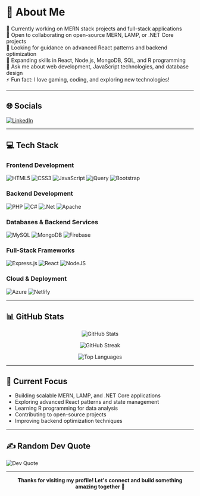 # 💫 About Me

🔭 Currently working on MERN stack projects and full-stack applications  
👯 Open to collaborating on open-source MERN, LAMP, or .NET Core projects  
🤝 Looking for guidance on advanced React patterns and backend optimization  
🌱 Expanding skills in React, Node.js, MongoDB, SQL, and R programming  
💬 Ask me about web development, JavaScript technologies, and database design  
⚡ Fun fact: I love gaming, coding, and exploring new technologies!

---

## 🌐 Socials

[![LinkedIn](https://img.shields.io/badge/LinkedIn-%230077B5.svg?logo=linkedin&logoColor=white)](https://www.linkedin.com/in/imtiaz-ali-07b80a295/)

---

## 💻 Tech Stack

### Frontend Development
![HTML5](https://img.shields.io/badge/html5-%23E34F26.svg?style=for-the-badge&logo=html5&logoColor=white) 
![CSS3](https://img.shields.io/badge/css3-%231572B6.svg?style=for-the-badge&logo=css3&logoColor=white) 
![JavaScript](https://img.shields.io/badge/javascript-%23323330.svg?style=for-the-badge&logo=javascript&logoColor=%23F7DF1E) 
![jQuery](https://img.shields.io/badge/jquery-%230769AD.svg?style=for-the-badge&logo=jquery&logoColor=white) 
![Bootstrap](https://img.shields.io/badge/bootstrap-%238511FA.svg?style=for-the-badge&logo=bootstrap&logoColor=white)

### Backend Development
![PHP](https://img.shields.io/badge/php-%23777BB4.svg?style=for-the-badge&logo=php&logoColor=white) 
![C#](https://img.shields.io/badge/c%23-%23239120.svg?style=for-the-badge&logo=csharp&logoColor=white) 
![.Net](https://img.shields.io/badge/.NET-5C2D91?style=for-the-badge&logo=.net&logoColor=white) 
![Apache](https://img.shields.io/badge/apache-%23D42029.svg?style=for-the-badge&logo=apache&logoColor=white)

### Databases & Backend Services
![MySQL](https://img.shields.io/badge/mysql-4479A1.svg?style=for-the-badge&logo=mysql&logoColor=white) 
![MongoDB](https://img.shields.io/badge/MongoDB-%234ea94b.svg?style=for-the-badge&logo=mongodb&logoColor=white) 
![Firebase](https://img.shields.io/badge/firebase-%23039BE5.svg?style=for-the-badge&logo=firebase)

### Full-Stack Frameworks
![Express.js](https://img.shields.io/badge/express.js-%23404d59.svg?style=for-the-badge&logo=express&logoColor=%2361DAFB) 
![React](https://img.shields.io/badge/react-%2320232a.svg?style=for-the-badge&logo=react&logoColor=%2361DAFB) 
![NodeJS](https://img.shields.io/badge/node.js-6DA55F?style=for-the-badge&logo=node.js&logoColor=white)

### Cloud & Deployment
![Azure](https://img.shields.io/badge/azure-%230072C6.svg?style=for-the-badge&logo=microsoftazure&logoColor=white) 
![Netlify](https://img.shields.io/badge/netlify-%23000000.svg?style=for-the-badge&logo=netlify&logoColor=#00C7B7)

---

## 📊 GitHub Stats

<div align="center">

![GitHub Stats](https://github-readme-stats.vercel.app/api?username=imtiaza1&theme=dark&hide_border=false&include_all_commits=true&count_private=true)

![GitHub Streak](https://github-readme-streak-stats.herokuapp.com/?username=imtiaza1&theme=dark&hide_border=false)

![Top Languages](https://github-readme-stats.vercel.app/api/top-langs/?username=imtiaza1&theme=dark&hide_border=false&include_all_commits=true&count_private=true&layout=compact)

</div>

---

## 🎯 Current Focus

- Building scalable MERN, LAMP, and .NET Core applications  
- Exploring advanced React patterns and state management  
- Learning R programming for data analysis  
- Contributing to open-source projects  
- Improving backend optimization techniques  

---

## ✍️ Random Dev Quote

![Dev Quote](https://quotes-github-readme.vercel.app/api?type=horizontal&theme=radical)

---

<div align="center">

**Thanks for visiting my profile! Let's connect and build something amazing together 🚀**

</div>
